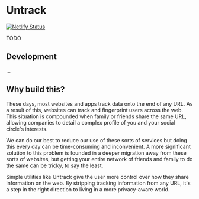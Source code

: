# Untrack

[![Netlify Status](https://api.netlify.com/api/v1/badges/7a8124e0-13fb-47b3-a194-531e1095ba7c/deploy-status)](https://app.netlify.com/sites/untrack/deploys)

TODO

## Development

...

## Why build this?

These days, most websites and apps track data onto the end of any URL. As a result of this, websites can track and fingerprint users across the web. This situation is compounded when family or friends share the same URL, allowing companies to detail a complex profile of you and your social circle's interests.

We can do our best to reduce our use of these sorts of services but doing this every day can be time-consuming and inconvenient. A more significant solution to this problem is founded in a deeper migration away from these sorts of websites, but getting your entire network of friends and family to do the same can be tricky, to say the least.

Simple utilities like Untrack give the user more control over how they share information on the web. By stripping tracking information from any URL, it's a step in the right direction to living in a more privacy-aware world.
